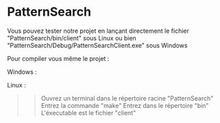 # PatternSearch

Vous pouvez tester notre projet en lançant directement le fichier 
  "PatternSearch/bin/client" sous Linux
ou bien
  "PatternSearch/Debug/PatternSearchClient.exe" sous Windows
 
Pour compiler vous même le projet :

Windows :

Linux :
  >> Ouvrez un terminal dans le répertoire racine "PatternSearch"
  Entrez la commande "make"
  Entrez dans le répertoire "bin"
  L'éxecutable est le fichier "client"
